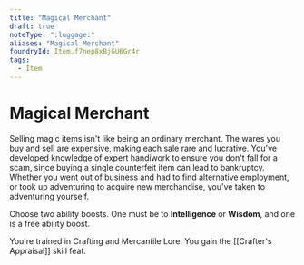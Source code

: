 ```yaml
---
title: "Magical Merchant"
draft: true
noteType: ":luggage:"
aliases: "Magical Merchant"
foundryId: Item.f7nep8xBjGU6Gr4r
tags:
  - Item
---
```


# Magical Merchant

Selling magic items isn't like being an ordinary merchant. The wares you buy and sell are expensive, making each sale rare and lucrative. You've developed knowledge of expert handiwork to ensure you don't fall for a scam, since buying a single counterfeit item can lead to bankruptcy. Whether you went out of business and had to find alternative employment, or took up adventuring to acquire new merchandise, you've taken to adventuring yourself.

Choose two ability boosts. One must be to **Intelligence** or **Wisdom**, and one is a free ability boost.

You're trained in Crafting and Mercantile Lore. You gain the [[Crafter's Appraisal]] skill feat.
